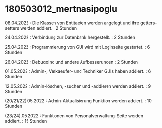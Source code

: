 # 180503012_mertnasipoglu
08.04.2022 : Die Klassen von Entitaeten werden angelegt und ihre getters-setters werden addiert. : 2 Stunden

24.04.2022 : Verbindung zur Datenbank hergestellt. : 2 Stunden

25.04.2022 : Programmierung von GUI wird mit Loginseite gestartet. : 6 Stunden

26.04.2022 : Debugging und andere Aufbesserungen : 2 Stunden

01.05.2022 : Admin-, Verkaeufer- und Techniker GUIs haben addiert. : 6 Stunden

12.05.2022 : Admin-löschen, -suchen und -addieren werden addiert. : 9 Stunden

(20/21/22).05.2022 : Admin-Aktualisierung Funktion werden addiert. : 10 Stunden

(23/24).05.2022 : Funktionen von Personalverwaltung-Seite werden addiert. : 15 Stunden

